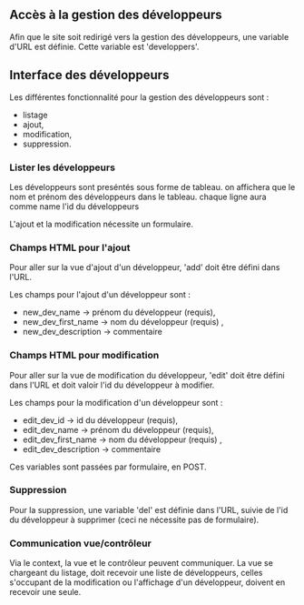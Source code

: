 
## Accès à la gestion des développeurs

Afin que le site soit redirigé vers la gestion des développeurs, une variable d'URL
est définie. Cette variable est 'developpers'.


## Interface des développeurs

Les différentes fonctionnalité pour la gestion des développeurs sont :
* listage
* ajout,
* modification,
* suppression.


### Lister les développeurs
Les développeurs sont preséntés sous forme de tableau.
on affichera que le nom et prénom des développeurs dans le tableau.
chaque ligne aura comme name l'id du développeurs


L'ajout et la modification nécessite un formulaire.


### Champs HTML pour l'ajout

Pour aller sur la vue d'ajout d'un développeur, 'add' doit être défini dans l'URL.

Les champs pour l'ajout d'un développeur sont :

* new_dev_name -> prénom du développeur (requis),
* new_dev_first_name -> nom du développeur (requis) ,
* new_dev_description -> commentaire 

### Champs HTML pour modification

Pour aller sur la vue de modification du développeur, 'edit' doit être défini dans l'URL
et doit valoir l'id du développeur à modifier.

Les champs pour la modification d'un développeur sont :

* edit_dev_id -> id du développeur (requis),
* edit_dev_name -> prénom du développeur (requis),
* edit_dev_first_name -> nom du développeur (requis) ,
* edit_dev_description -> commentaire 

Ces variables sont passées par formulaire, en POST.

### Suppression

Pour la suppression, une variable 'del' est définie dans l'URL, suivie 
de l'id du développeur à supprimer (ceci ne nécessite pas de formulaire).


### Communication vue/contrôleur

Via le context, la vue et le contrôleur peuvent communiquer.
La vue se chargeant du listage, doit recevoir une liste de développeurs, celles s'occupant
de la modification ou l'affichage d'un développeur, doivent en recevoir une seule.
